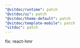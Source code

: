 ```yaml
---
"@vitdoc/runtime": patch
"@vitdoc/ui": patch
"@vitdoc/theme-default": patch
"@vitdoc/template-mobile": patch
"vitdoc": patch
---
```


fix: react-hmr
